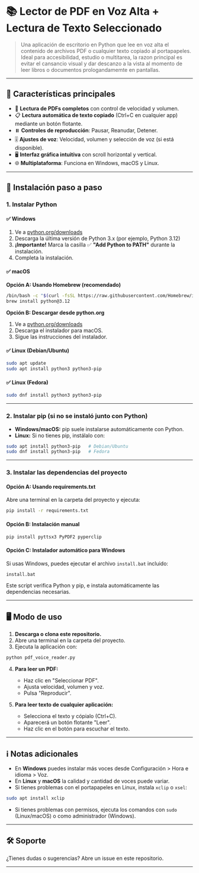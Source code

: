 # 📚 Lector de PDF en Voz Alta + Lectura de Texto Seleccionado

> Una aplicación de escritorio en Python que lee en voz alta el contenido de archivos PDF o cualquier texto copiado al portapapeles. Ideal para accesibilidad, estudio o multitarea, la razon principal es evitar el cansancio visual y dar descanzo a la vista al momento de leer  libros o documentos prologandamemte en pantallas.

---

## 🎯 Características principales

- 📄 **Lectura de PDFs completos** con control de velocidad y volumen.
- 📋 **Lectura automática de texto copiado** (Ctrl+C en cualquier app) mediante un botón flotante.
- ⏸️ **Controles de reproducción**: Pausar, Reanudar, Detener.
- 🎚️ **Ajustes de voz**: Velocidad, volumen y selección de voz (si está disponible).
- 🖥️ **Interfaz gráfica intuitiva** con scroll horizontal y vertical.
- 🌐 **Multiplataforma**: Funciona en Windows, macOS y Linux.

---

## 🚀 Instalación paso a paso

### 1. Instalar Python

#### ✅ Windows

1. Ve a [python.org/downloads](https://www.python.org/downloads/)
2. Descarga la última versión de Python 3.x (por ejemplo, Python 3.12)
3. **¡Importante!** Marca la casilla ✅ **"Add Python to PATH"** durante la instalación.
4. Completa la instalación.

#### ✅ macOS

**Opción A: Usando Homebrew (recomendado)**

```bash
/bin/bash -c "$(curl -fsSL https://raw.githubusercontent.com/Homebrew/install/HEAD/install.sh)"
brew install python@3.12
```

**Opción B: Descargar desde python.org**

1. Ve a [python.org/downloads](https://www.python.org/downloads/)
2. Descarga el instalador para macOS.
3. Sigue las instrucciones del instalador.

#### ✅ Linux (Debian/Ubuntu)

```bash
sudo apt update
sudo apt install python3 python3-pip
```

#### ✅ Linux (Fedora)

```bash
sudo dnf install python3 python3-pip
```

---

### 2. Instalar pip (si no se instaló junto con Python)

- **Windows/macOS:** pip suele instalarse automáticamente con Python.
- **Linux:** Si no tienes pip, instálalo con:

```bash
sudo apt install python3-pip   # Debian/Ubuntu
sudo dnf install python3-pip   # Fedora
```

---

### 3. Instalar las dependencias del proyecto

#### Opción A: Usando requirements.txt

Abre una terminal en la carpeta del proyecto y ejecuta:

```bash
pip install -r requirements.txt
```

#### Opción B: Instalación manual

```bash
pip install pyttsx3 PyPDF2 pyperclip
```

#### Opción C: Instalador automático para Windows

Si usas Windows, puedes ejecutar el archivo `install.bat` incluido:

```bat
install.bat
```

Este script verifica Python y pip, e instala automáticamente las dependencias necesarias.

---

## 🖥️ Modo de uso

1. **Descarga o clona este repositorio.**
2. Abre una terminal en la carpeta del proyecto.
3. Ejecuta la aplicación con:

```bash
python pdf_voice_reader.py
```

4. **Para leer un PDF:**
   - Haz clic en "Seleccionar PDF".
   - Ajusta velocidad, volumen y voz.
   - Pulsa "Reproducir".

5. **Para leer texto de cualquier aplicación:**
   - Selecciona el texto y cópialo (Ctrl+C).
   - Aparecerá un botón flotante "Leer".
   - Haz clic en el botón para escuchar el texto.

---

## ℹ️ Notas adicionales

- En **Windows** puedes instalar más voces desde Configuración > Hora e idioma > Voz.
- En **Linux** y **macOS** la calidad y cantidad de voces puede variar.
- Si tienes problemas con el portapapeles en Linux, instala `xclip` o `xsel`:

```bash
sudo apt install xclip
```

- Si tienes problemas con permisos, ejecuta los comandos con `sudo` (Linux/macOS) o como administrador (Windows).

---

## 🛠️ Soporte

¿Tienes dudas o sugerencias? Abre un issue en este repositorio.

---